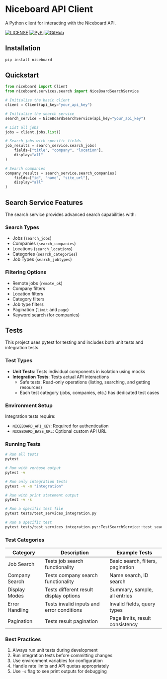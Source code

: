 # Niceboard API Client

A Python client for interacting with the Niceboard API.

[![LICENSE](https://img.shields.io/badge/license-MIT-blue.svg)](https://github.com/workflowing/niceboard/blob/main/LICENSE)
[![PyPi](https://img.shields.io/pypi/v/niceboard)](https://pypi.org/project/niceboard/)
[![GitHub](https://img.shields.io/badge/github-repo-blue.svg)](https://github.com/workflowing/niceboard)

## Installation

```bash
pip install niceboard
```

## Quickstart

```python
from niceboard import Client
from niceboard.services.search import NiceBoardSearchService

# Initialize the basic client
client = Client(api_key="your_api_key")

# Initialize the search service
search_service = NiceBoardSearchService(api_key="your_api_key")

# List all jobs
jobs = client.jobs.list()

# Search jobs with specific fields
job_results = search_service.search_jobs(
    fields=["title", "company", "location"],
    display="all"
)

# Search companies
company_results = search_service.search_companies(
    fields=["id", "name", "site_url"],
    display="all"
)
```

## Search Service Features

The search service provides advanced search capabilities with:

### Search Types

- Jobs (`search_jobs`)
- Companies (`search_companies`)
- Locations (`search_locations`)
- Categories (`search_categories`)
- Job Types (`search_jobtypes`)

### Filtering Options

- Remote jobs (`remote_ok`)
- Company filters
- Location filters
- Category filters
- Job type filters
- Pagination (`limit` and `page`)
- Keyword search (for companies)

## Tests

This project uses pytest for testing and includes both unit tests and integration tests.

### Test Types

- **Unit Tests**: Tests individual components in isolation using mocks
- **Integration Tests**: Tests actual API interactions
  - Safe tests: Read-only operations (listing, searching, and getting resources)
  - Each test category (jobs, companies, etc.) has dedicated test cases

### Environment Setup

Integration tests require:

- `NICEBOARD_API_KEY`: Required for authentication
- `NICEBOARD_BASE_URL`: Optional custom API URL

### Running Tests

```bash
# Run all tests
pytest

# Run with verbose output
pytest -v

# Run only integration tests
pytest -v -m "integration"

# Run with print statement output
pytest -v -s

# Run a specific test file
pytest tests/test_services_integration.py

# Run a specific test
pytest tests/test_services_integration.py::TestSearchService::test_search_jobs_basic
```

### Test Categories

| Category       | Description                               | Example Tests                     |
| -------------- | ----------------------------------------- | --------------------------------- |
| Job Search     | Tests job search functionality            | Basic search, filters, pagination |
| Company Search | Tests company search functionality        | Name search, ID search            |
| Display Modes  | Tests different result display options    | Summary, sample, all entries      |
| Error Handling | Tests invalid inputs and error conditions | Invalid fields, query types       |
| Pagination     | Tests result pagination                   | Page limits, result consistency   |

### Best Practices

1. Always run unit tests during development
2. Run integration tests before committing changes
3. Use environment variables for configuration
4. Handle rate limits and API quotas appropriately
5. Use `-s` flag to see print outputs for debugging
